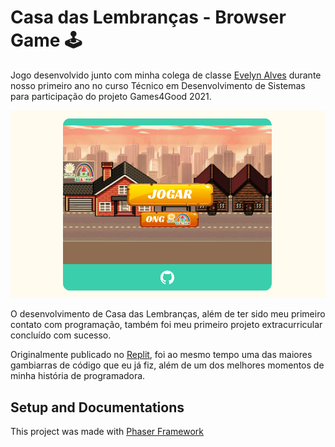 # Casa das Lembranças - Browser Game 🕹️
  Jogo desenvolvido junto com minha colega de classe [Evelyn Alves](https://www.linkedin.com/in/evelyn-alves-oliveira-07131a221/) durante nosso primeiro ano no curso Técnico em Desenvolvimento de Sistemas para participação do projeto Games4Good 2021.

  ![Print da tela inicial do jogo](/assets/thumbnail.png)

  O desenvolvimento de Casa das Lembranças, além de ter sido meu primeiro contato com programação, também foi meu primeiro projeto extracurricular concluído com sucesso.
  
  Originalmente publicado no [Replit](https://replit.com/@RayssaBM/Casa-das-Lembrancas), foi ao mesmo tempo uma das maiores gambiarras de código que eu já fiz, além de um dos melhores momentos de minha história de programadora.

  ## Setup and Documentations 

  This project was made with [Phaser Framework](https://phaser.io/)